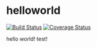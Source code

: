 # helloworld

[![Build Status](https://travis-ci.org/yangwei71/helloworld.svg?branch=master)](https://travis-ci.org/yangwei71/helloworld)
[![Coverage Status](https://coveralls.io/repos/github/yangwei71/helloworld/badge.svg)](https://coveralls.io/github/yangwei71/helloworld)

hello world!
test!
